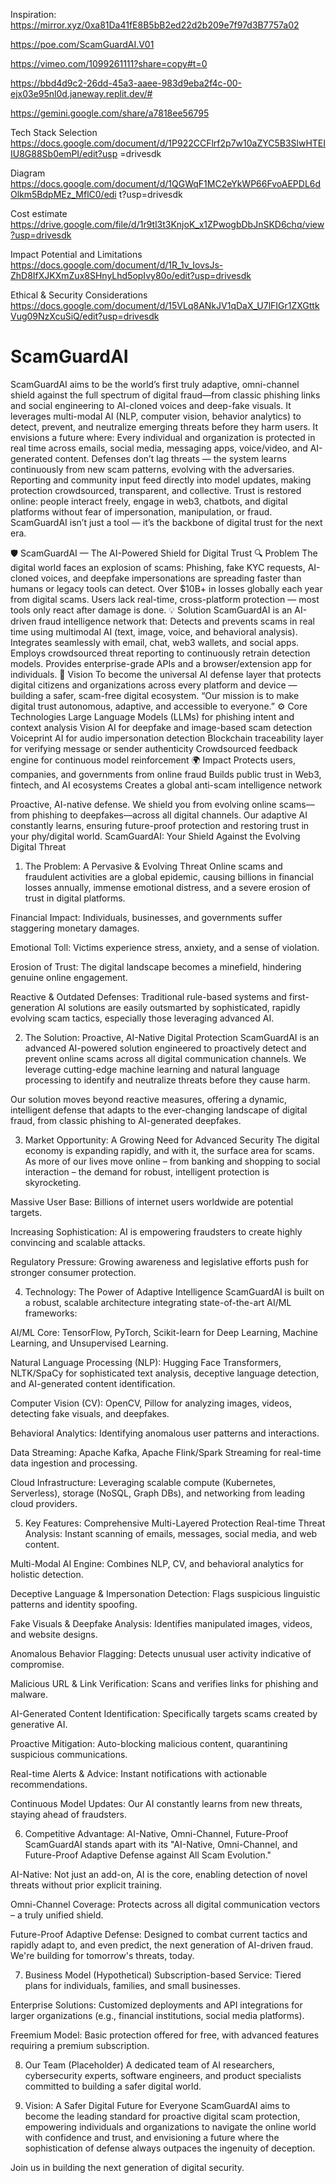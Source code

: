 Inspiration: https://mirror.xyz/0xa81Da41fE8B5bB2ed22d2b209e7f97d3B7757a02 

https://poe.com/ScamGuardAI.V01 

https://vimeo.com/1099261111?share=copy#t=0

https://bbd4d9c2-26dd-45a3-aaee-983d9eba2f4c-00-ejx03e95nl0d.janeway.replit.dev/#

https://gemini.google.com/share/a7818ee56795

Tech Stack Selection https://docs.google.com/document/d/1P922CCFlrf2p7w10aZYC5B3SlwHTEIIU8G88Sb0emPI/edit?usp =drivesdk

Diagram https://docs.google.com/document/d/1QGWqF1MC2eYkWP66FvoAEPDL6dOlkm5BdpMEz_MflC0/edi t?usp=drivesdk 

Cost estimate https://drive.google.com/file/d/1r9tl3t3KnjoK_x1ZPwogbDbJnSKD6chq/view?usp=drivesdk 

Impact Potential and Limitations https://docs.google.com/document/d/1R_1v_IovsJs-ZhD8IfXJKXmZux8SHnyLhd5opIvy80o/edit?usp=drivesdk 

Ethical & Security Considerations https://docs.google.com/document/d/15VLq8ANkJV1qDaX_U7lFIGr1ZXGttkVug09NzXcuSiQ/edit?usp=drivesdk


# ScamGuardAI 

ScamGuardAI aims to be the world’s first truly adaptive, omni-channel shield against the full spectrum of digital fraud—from classic phishing links and social engineering to AI-cloned voices and deep-fake visuals. It leverages multi-modal AI (NLP, computer vision, behavior analytics) to detect, prevent, and neutralize emerging threats before they harm users.
It envisions a future where:
Every individual and organization is protected in real time across emails, social media, messaging apps, voice/video, and AI-generated content.
Defenses don’t lag threats — the system learns continuously from new scam patterns, evolving with the adversaries.
Reporting and community input feed directly into model updates, making protection crowdsourced, transparent, and collective.
Trust is restored online: people interact freely, engage in web3, chatbots, and digital platforms without fear of impersonation, manipulation, or fraud.
ScamGuardAI isn’t just a tool — it’s the backbone of digital trust for the next era.

🛡️ ScamGuardAI — The AI-Powered Shield for Digital Trust
🔍 Problem
The digital world faces an explosion of scams:
Phishing, fake KYC requests, AI-cloned voices, and deepfake impersonations are spreading faster than humans or legacy tools can detect.
Over $10B+ in losses globally each year from digital scams.
Users lack real-time, cross-platform protection — most tools only react after damage is done.
💡 Solution
ScamGuardAI is an AI-driven fraud intelligence network that:
Detects and prevents scams in real time using multimodal AI (text, image, voice, and behavioral analysis).
Integrates seamlessly with email, chat, web3 wallets, and social apps.
Employs crowdsourced threat reporting to continuously retrain detection models.
Provides enterprise-grade APIs and a browser/extension app for individuals.
🚀 Vision
To become the universal AI defense layer that protects digital citizens and organizations across every platform and device — building a safer, scam-free digital ecosystem.
“Our mission is to make digital trust autonomous, adaptive, and accessible to everyone.”
⚙️ Core Technologies
Large Language Models (LLMs) for phishing intent and context analysis
Vision AI for deepfake and image-based scam detection
Voiceprint AI for audio impersonation detection
Blockchain traceability layer for verifying message or sender authenticity
Crowdsourced feedback engine for continuous model reinforcement
🌍 Impact
Protects users, companies, and governments from online fraud
Builds public trust in Web3, fintech, and AI ecosystems
Creates a global anti-scam intelligence network
     
Proactive, AI-native defense. We shield you from evolving online scams—from phishing to deepfakes—across all digital channels. Our adaptive AI constantly learns, ensuring future-proof protection and restoring trust in your phy/digital world.
ScamGuardAI: Your Shield Against the Evolving Digital Threat
1. The Problem: A Pervasive & Evolving Threat
Online scams and fraudulent activities are a global epidemic, causing billions in financial losses annually, immense emotional distress, and a severe erosion of trust in digital platforms.

Financial Impact: Individuals, businesses, and governments suffer staggering monetary damages.

Emotional Toll: Victims experience stress, anxiety, and a sense of violation.

Erosion of Trust: The digital landscape becomes a minefield, hindering genuine online engagement.

Reactive & Outdated Defenses: Traditional rule-based systems and first-generation AI solutions are easily outsmarted by sophisticated, rapidly evolving scam tactics, especially those leveraging advanced AI.

2. The Solution: Proactive, AI-Native Digital Protection
ScamGuardAI is an advanced AI-powered solution engineered to proactively detect and prevent online scams across all digital communication channels. We leverage cutting-edge machine learning and natural language processing to identify and neutralize threats before they cause harm.

Our solution moves beyond reactive measures, offering a dynamic, intelligent defense that adapts to the ever-changing landscape of digital fraud, from classic phishing to AI-generated deepfakes.

3. Market Opportunity: A Growing Need for Advanced Security
The digital economy is expanding rapidly, and with it, the surface area for scams. As more of our lives move online – from banking and shopping to social interaction – the demand for robust, intelligent protection is skyrocketing.

Massive User Base: Billions of internet users worldwide are potential targets.

Increasing Sophistication: AI is empowering fraudsters to create highly convincing and scalable attacks.

Regulatory Pressure: Growing awareness and legislative efforts push for stronger consumer protection.

4. Technology: The Power of Adaptive Intelligence
ScamGuardAI is built on a robust, scalable architecture integrating state-of-the-art AI/ML frameworks:

AI/ML Core: TensorFlow, PyTorch, Scikit-learn for Deep Learning, Machine Learning, and Unsupervised Learning.

Natural Language Processing (NLP): Hugging Face Transformers, NLTK/SpaCy for sophisticated text analysis, deceptive language detection, and AI-generated content identification.

Computer Vision (CV): OpenCV, Pillow for analyzing images, videos, detecting fake visuals, and deepfakes.

Behavioral Analytics: Identifying anomalous user patterns and interactions.

Data Streaming: Apache Kafka, Apache Flink/Spark Streaming for real-time data ingestion and processing.

Cloud Infrastructure: Leveraging scalable compute (Kubernetes, Serverless), storage (NoSQL, Graph DBs), and networking from leading cloud providers.

5. Key Features: Comprehensive Multi-Layered Protection
Real-time Threat Analysis: Instant scanning of emails, messages, social media, and web content.

Multi-Modal AI Engine: Combines NLP, CV, and behavioral analytics for holistic detection.

Deceptive Language & Impersonation Detection: Flags suspicious linguistic patterns and identity spoofing.

Fake Visuals & Deepfake Analysis: Identifies manipulated images, videos, and website designs.

Anomalous Behavior Flagging: Detects unusual user activity indicative of compromise.

Malicious URL & Link Verification: Scans and verifies links for phishing and malware.

AI-Generated Content Identification: Specifically targets scams created by generative AI.

Proactive Mitigation: Auto-blocking malicious content, quarantining suspicious communications.

Real-time Alerts & Advice: Instant notifications with actionable recommendations.

Continuous Model Updates: Our AI constantly learns from new threats, staying ahead of fraudsters.

6. Competitive Advantage: AI-Native, Omni-Channel, Future-Proof
ScamGuardAI stands apart with its "AI-Native, Omni-Channel, and Future-Proof Adaptive Defense against All Scam Evolution."

AI-Native: Not just an add-on, AI is the core, enabling detection of novel threats without prior explicit training.

Omni-Channel Coverage: Protects across all digital communication vectors – a truly unified shield.

Future-Proof Adaptive Defense: Designed to combat current tactics and rapidly adapt to, and even predict, the next generation of AI-driven fraud. We're building for tomorrow's threats, today.

7. Business Model (Hypothetical)
Subscription-based Service: Tiered plans for individuals, families, and small businesses.

Enterprise Solutions: Customized deployments and API integrations for larger organizations (e.g., financial institutions, social media platforms).

Freemium Model: Basic protection offered for free, with advanced features requiring a premium subscription.

8. Our Team (Placeholder)
A dedicated team of AI researchers, cybersecurity experts, software engineers, and product specialists committed to building a safer digital world.

9. Vision: A Safer Digital Future for Everyone
ScamGuardAI aims to become the leading standard for proactive digital scam protection, empowering individuals and organizations to navigate the online world with confidence and trust, and envisioning a future where the sophistication of defense always outpaces the ingenuity of deception.

Join us in building the next generation of digital security.
